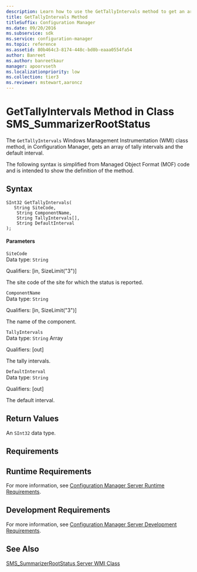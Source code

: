 ```yaml
---
description: Learn how to use the GetTallyIntervals method to get an array of tally intervals and the default interval.
title: GetTallyIntervals Method
titleSuffix: Configuration Manager
ms.date: 09/20/2016
ms.subservice: sdk
ms.service: configuration-manager
ms.topic: reference
ms.assetid: 80b464c3-8174-448c-bd0b-eaaa0554fa54
author: Banreet
ms.author: banreetkaur
manager: apoorvseth
ms.localizationpriority: low
ms.collection: tier3
ms.reviewer: mstewart,aaroncz 
---
```

# GetTallyIntervals Method in Class SMS_SummarizerRootStatus
The `GetTallyIntervals` Windows Management Instrumentation (WMI) class method, in Configuration Manager, gets an array of tally intervals and the default interval.  

 The following syntax is simplified from Managed Object Format (MOF) code and is intended to show the definition of the method.  

## Syntax  

```  
SInt32 GetTallyIntervals(  
   String SiteCode,  
    String ComponentName,  
    String TallyIntervals[],  
    String DefaultInterval  
);  
```  

#### Parameters  
 `SiteCode`  
 Data type: `String`  

 Qualifiers: [in, SizeLimit("3")]  

 The site code of the site for which the status is reported.  

 `ComponentName`  
 Data type: `String`  

 Qualifiers: [in, SizeLimit("3")]  

 The name of the component.  

 `TallyIntervals`  
 Data type: `String` Array  

 Qualifiers: [out]  

 The tally intervals.  

 `DefaultInterval`  
 Data type: `String`  

 Qualifiers: [out]  

 The default interval.  

## Return Values  
 An `SInt32` data type.  

## Requirements  

## Runtime Requirements  
 For more information, see [Configuration Manager Server Runtime Requirements](../../../../../develop/core/reqs/server-runtime-requirements.md).  

## Development Requirements  
 For more information, see [Configuration Manager Server Development Requirements](../../../../../develop/core/reqs/server-development-requirements.md).  

## See Also  
 [SMS_SummarizerRootStatus Server WMI Class](../../../../../develop/reference/core/servers/manage/sms_summarizerrootstatus-server-wmi-class.md)
